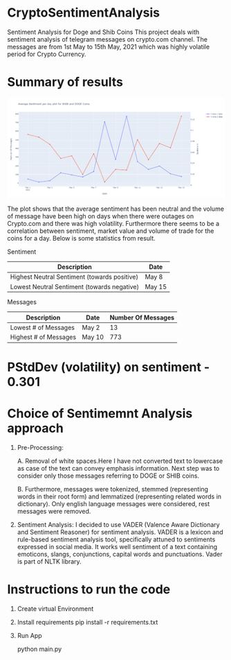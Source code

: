 # CryptoSentimentAnalysis
Sentiment Analysis for Doge and Shib Coins
 This project deals with sentiment analysis of telegram messages on crypto.com channel. The messages are from 1st May to 15th May, 2021 which was highly volatile period for Crypto 
 Currency.

# Summary of results

 
 ![Sentiment Analysis Plot](plot_screenshot.png "Sentiment-Analysis")
 
The plot shows that the average sentiment has been neutral and the volume of message have been high on days when there were outages on Crypto.com and there was high volatility. Furthermore there seems to be a correlation between sentiment, market value and volume of trade for the coins for a day. Below is some statistics from result.

Sentiment 

| Description | Date |
| ------ | ------ |
Highest Neutral Sentiment (towards positive) | May 8 
Lowest Neutral Sentiment (towards negative) | May 15




Messages

Description | Date | Number Of Messages |
| ------ | ------ | ------ |
Lowest # of Messages | May 2 | 13
Highest # of Messages | May 10 | 773


# PStdDev (volatility) on sentiment - 0.301

# Choice of Sentimemnt Analysis approach

1. Pre-Processing:

   A. Removal of white spaces.Here I have not converted text to lowercase as case of the text can convey emphasis information.
      Next step was to consider only those messages referring to DOGE or SHIB coins.
      
   B. Furthermore, messages were tokenized, stemmed (representing words in their root form) and lemmatized (representing related words in dictionary). 
      Only english language messages were considered, rest messages were removed.
      
2. Sentiment Analysis:
   I decided to use VADER (Valence Aware Dictionary and Sentiment Reasoner) for sentiment analysis. VADER is a lexicon and rule-based sentiment analysis tool, specifically 
   attuned to sentiments expressed in social media.
   It works well sentiment of a text containing emoticons, slangs, conjunctions, capital words and punctuations. Vader is part of NLTK library.
   
# Instructions to run the code

1. Create virtual Environment

2. Install requirements pip install -r requirements.txt

3. Run App 
   
   python main.py

